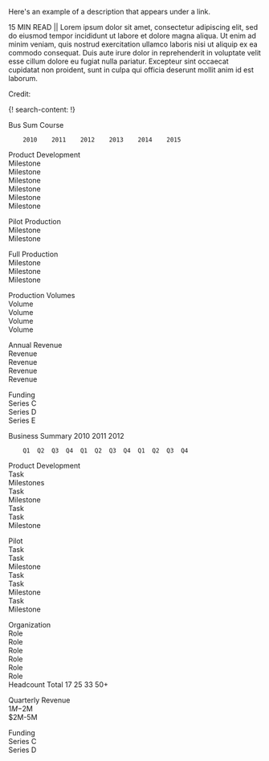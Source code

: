 Here's an example of a description that appears under a link.

15 MIN READ || Lorem ipsum dolor sit amet, consectetur adipiscing elit, sed do eiusmod tempor incididunt ut labore et dolore magna aliqua. Ut enim ad minim veniam, quis nostrud exercitation ullamco laboris nisi ut aliquip ex ea commodo consequat. Duis aute irure dolor in reprehenderit in voluptate velit esse cillum dolore eu fugiat nulla pariatur. Excepteur sint occaecat cupidatat non proident, sunt in culpa qui officia deserunt mollit anim id est laborum.

Credit: [ ]()

{! search-content: !}


Bus Sum Course

		 										
												
		2010	2011	2012	2013	2014	2015					
Product Development												
Milestone												
Milestone												
Milestone												
Milestone												
Milestone												
Milestone												
												
Pilot Production												
Milestone												
Milestone												
												
Full Production												
Milestone												
Milestone												
Milestone												
 												
Production Volumes												
Volume												
Volume												
Volume												
Volume												
												
Annual Revenue												
Revenue												
Revenue												
Revenue												
Revenue												
												
Funding												
Series C 												
Series D 												
Series E												
												
		
    
    
    
Business Summary
		2010				2011				2012								
																		
		Q1	Q2	Q3	Q4	Q1	Q2	Q3	Q4	Q1	Q2	Q3	Q4					
Product Development																		
Task																		
Milestones																		
Task																		
Milestone																		
Task																		
Task																		
Milestone																		
																		
Pilot																		
Task																		
Task																		
Milestone																		
Task																		
Task																		
Milestone																		
Task																		
Milestone																		
																		
Organization																		
Role																		
Role																		
Role																		
Role																		
Role																		
Role																		
Headcount Total		17		 	25			33		50+	 							
																		
Quarterly Revenue																		
$1M-$2M																		
$2M-5M																		
																		
Funding																		
Series C 																		
Series D																		
																		
																		



